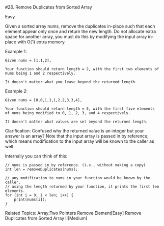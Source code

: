 #26. Remove Duplicates from Sorted Array

Easy

Given a sorted array nums, remove the duplicates in-place such that each element appear only once and return the new length.
Do not allocate extra space for another array, you must do this by modifying the input array in-place with O(1) extra memory.

Example 1:

    Given nums = [1,1,2],
    
    Your function should return length = 2, with the first two elements of nums being 1 and 2 respectively.
    
    It doesn't matter what you leave beyond the returned length.
Example 2:

    Given nums = [0,0,1,1,1,2,2,3,3,4],
    
    Your function should return length = 5, with the first five elements of nums being modified to 0, 1, 2, 3, and 4 respectively.
    
    It doesn't matter what values are set beyond the returned length.
Clarification:
Confused why the returned value is an integer but your answer is an array?
Note that the input array is passed in by reference, which means modification to the input array will be known to the caller as well.

Internally you can think of this:
    
    // nums is passed in by reference. (i.e., without making a copy)
    int len = removeDuplicates(nums);
    
    // any modification to nums in your function would be known by the caller.
    // using the length returned by your function, it prints the first len elements.
    for (int i = 0; i < len; i++) {
        print(nums[i]);
    }
    
Related Topics: Array;Two Pointers
    Remove Element[Easy]
    Remove Duplicates from Sorted Array II[Medium]
    